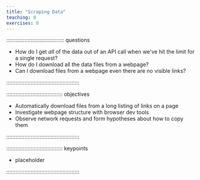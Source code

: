 ```yaml
---
title: "Scraping Data"
teaching: 0
exercises: 0
---
```


:::::::::::::::::::::::::::::::::::::: questions 

- How do I get *all* of the data out of an API call when we've hit the limit for a single request?
- How do I download all the data files from a webpage?
- Can I download files from a webpage even there are no visible links?

::::::::::::::::::::::::::::::::::::::::::::::::

::::::::::::::::::::::::::::::::::::: objectives

- Automatically download files from a long listing of links on a page
- Investigate webpage structure with browser dev tools
- Observe network requests and form hypotheses about how to copy them

::::::::::::::::::::::::::::::::::::::::::::::::



::::::::::::::::::::::::::::::::::::: keypoints 

- placeholder

::::::::::::::::::::::::::::::::::::::::::::::::

